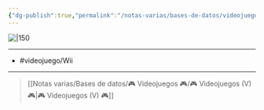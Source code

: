 ```yaml
---
{"dg-publish":true,"permalink":"/notas-varias/bases-de-datos/videojuegos/v-mario-kart-wii/"}
---
```



![|150](https://images.igdb.com/igdb/image/upload/t_cover_big/co214e.jpg)

---

- #videojuego/Wii

---

> [[Notas varias/Bases de datos/🎮 Videojuegos 🎮/🎮 Videojuegos (V) 🎮\|🎮 Videojuegos (V) 🎮]]